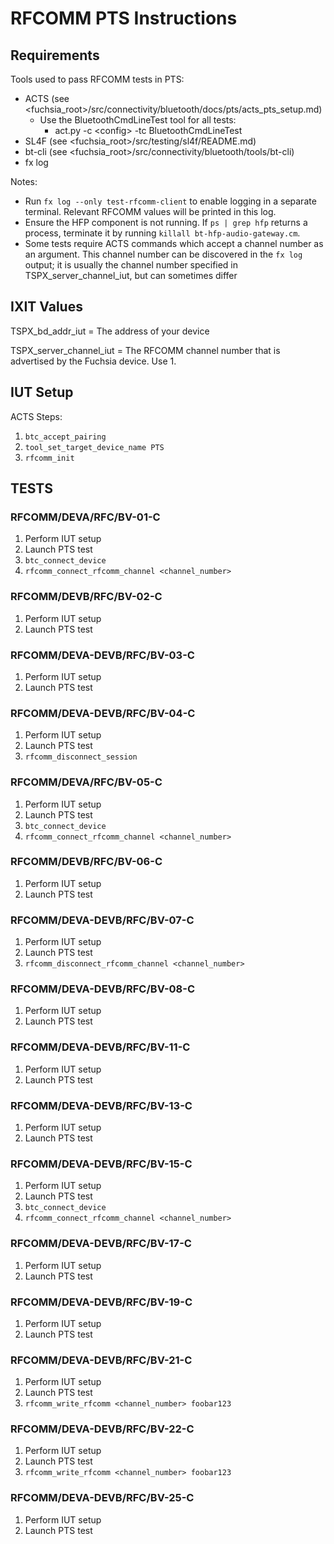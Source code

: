 # RFCOMM PTS Instructions

## Requirements
Tools used to pass RFCOMM tests in PTS:
* ACTS (see \<fuchsia_root\>/src/connectivity/bluetooth/docs/pts/acts_pts_setup.md)
    * Use the BluetoothCmdLineTest tool for all tests:
        * act.py -c \<config\> -tc BluetoothCmdLineTest
* SL4F (see \<fuchsia_root\>/src/testing/sl4f/README.md)
* bt-cli (see \<fuchsia_root\>/src/connectivity/bluetooth/tools/bt-cli)
* fx log

Notes:
* Run `fx log --only test-rfcomm-client` to enable logging in a separate terminal. Relevant RFCOMM
  values will be printed in this log.
* Ensure the HFP component is not running. If `ps | grep hfp` returns a process, terminate it by
  running `killall bt-hfp-audio-gateway.cm`.
* Some tests require ACTS commands which accept a channel number as an argument. This channel number can be discovered in the `fx log` output; it is usually the channel number specified in TSPX_server_channel_iut, but can sometimes differ

## IXIT Values
TSPX_bd_addr_iut = The address of your device

TSPX_server_channel_iut = The RFCOMM channel number that is advertised by the Fuchsia device. Use 1.

## IUT Setup
ACTS Steps:
1. `btc_accept_pairing`
2. `tool_set_target_device_name PTS`
3. `rfcomm_init`

## TESTS

### RFCOMM/DEVA/RFC/BV-01-C
1. Perform IUT setup
2. Launch PTS test
3. `btc_connect_device`
4. `rfcomm_connect_rfcomm_channel <channel_number>`

### RFCOMM/DEVB/RFC/BV-02-C
1. Perform IUT setup
2. Launch PTS test

### RFCOMM/DEVA-DEVB/RFC/BV-03-C
1. Perform IUT setup
2. Launch PTS test

### RFCOMM/DEVA-DEVB/RFC/BV-04-C
1. Perform IUT setup
2. Launch PTS test
3. `rfcomm_disconnect_session`

### RFCOMM/DEVA/RFC/BV-05-C
1. Perform IUT setup
2. Launch PTS test
3. `btc_connect_device`
4. `rfcomm_connect_rfcomm_channel <channel_number>`

### RFCOMM/DEVB/RFC/BV-06-C
1. Perform IUT setup
2. Launch PTS test

### RFCOMM/DEVA-DEVB/RFC/BV-07-C
1. Perform IUT setup
2. Launch PTS test
3. `rfcomm_disconnect_rfcomm_channel <channel_number>`

### RFCOMM/DEVA-DEVB/RFC/BV-08-C
1. Perform IUT setup
2. Launch PTS test

### RFCOMM/DEVA-DEVB/RFC/BV-11-C
1. Perform IUT setup
2. Launch PTS test

### RFCOMM/DEVA-DEVB/RFC/BV-13-C
1. Perform IUT setup
2. Launch PTS test

### RFCOMM/DEVA-DEVB/RFC/BV-15-C
1. Perform IUT setup
2. Launch PTS test
3. `btc_connect_device`
4. `rfcomm_connect_rfcomm_channel <channel_number>`

### RFCOMM/DEVA-DEVB/RFC/BV-17-C
1. Perform IUT setup
2. Launch PTS test

### RFCOMM/DEVA-DEVB/RFC/BV-19-C
1. Perform IUT setup
2. Launch PTS test

### RFCOMM/DEVA-DEVB/RFC/BV-21-C
1. Perform IUT setup
2. Launch PTS test
3. `rfcomm_write_rfcomm <channel_number> foobar123`

### RFCOMM/DEVA-DEVB/RFC/BV-22-C
1. Perform IUT setup
2. Launch PTS test
3. `rfcomm_write_rfcomm <channel_number> foobar123`

### RFCOMM/DEVA-DEVB/RFC/BV-25-C
1. Perform IUT setup
2. Launch PTS test
